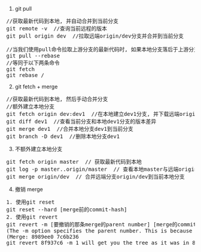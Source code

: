1. git pull
<pre>
//获取最新代码到本地, 并自动合并到当前分支
git remote -v  //查询当前远程的版本
git pull origin dev  //拉取远端origin/dev分支并合并到当前分支

//当我们使用pull命令拉取上游分支的最新代码时, 如果本地分支落后于上游分支, 会产生一个新的merge commit多余信息, 建议使用:
git pull --rebase <remote> <branch>
//等同于以下两条命令
git fetch <remote> <branch>
git rebase <remote>/<branch>
</pre>

2. git fetch + merge
<pre>
//获取最新代码到本地, 然后手动合并分支
//额外建立本地分支
git fetch origin dev:dev1  //在本地建立dev1分支, 并下载远端origin/dev分支到dev1分支中
git diff dev1  //查看当前分支和本地dev1分支的版本差异
git merge dev1  //合并本地分支dev1到当前分支
git branch -D dev1  //删除本地分支dev1
</pre>

3. 不额外建立本地分支
<pre>
git fetch origin master  // 获取最新代码到本地
git log -p master..origin/master  // 查看本地master与远端origin/master版本差异
git merge origin/dev  // 合并远端分支origin/dev到当前本地分支
</pre>

4. 撤销 merge
<pre>
1. 使用git reset
git reset --hard [merge前的commit-hash]
2. 使用git revert
git revert -m [要撤销的那条merge的parent number] [merge的commit-hash]
(The -m option specifies the parent number. This is because a merge commit has more than one parent, and Git does not know automatically which parent was the mainline, and which parent was the branch you want to un-merge.)
(Merge: 8989ee0 7c6b236
git revert 8f937c6 -m 1 will get you the tree as it was in 8989ee0, and git revert -m 2 will reinstate the tree as it was in 7c6b236.)
</pre>
